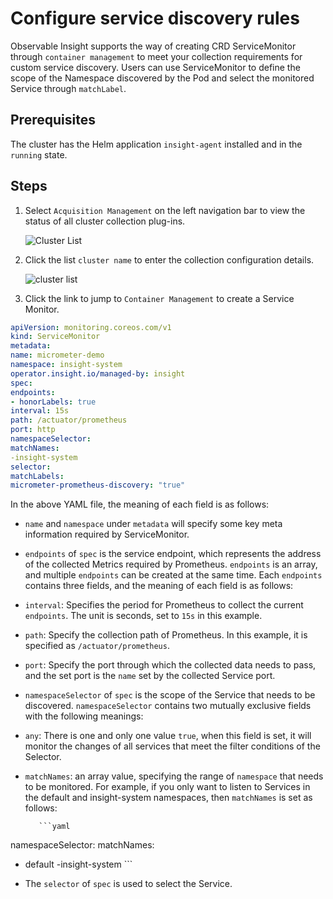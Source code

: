 # Configure service discovery rules

Observable Insight supports the way of creating CRD ServiceMonitor through `container management` to meet your collection requirements for custom service discovery.
Users can use ServiceMonitor to define the scope of the Namespace discovered by the Pod and select the monitored Service through `matchLabel`.

## Prerequisites

The cluster has the Helm application `insight-agent` installed and in the `running` state.

## Steps

1. Select `Acquisition Management` on the left navigation bar to view the status of all cluster collection plug-ins.

    ![Cluster List](../../images/collectmanage02.png)

2. Click the list `cluster name` to enter the collection configuration details.

    ![cluster list](../../images/service-discover.png)

3. Click the link to jump to `Container Management` to create a Service Monitor.

```yaml
apiVersion: monitoring.coreos.com/v1
kind: ServiceMonitor
metadata:
name: micrometer-demo
namespace: insight-system
operator.insight.io/managed-by: insight
spec:
endpoints:
- honorLabels: true
interval: 15s
path: /actuator/prometheus
port: http
namespaceSelector:
matchNames:
-insight-system
selector:
matchLabels:
micrometer-prometheus-discovery: "true"
```

In the above YAML file, the meaning of each field is as follows:

- `name` and `namespace` under `metadata` will specify some key meta information required by ServiceMonitor.

- `endpoints` of `spec` is the service endpoint, which represents the address of the collected Metrics required by Prometheus. `endpoints` is an array, and multiple `endpoints` can be created at the same time. Each `endpoints` contains three fields, and the meaning of each field is as follows:

- `interval`: Specifies the period for Prometheus to collect the current `endpoints`. The unit is seconds, set to `15s` in this example.
- `path`: Specify the collection path of Prometheus. In this example, it is specified as `/actuator/prometheus`.
- `port`: Specify the port through which the collected data needs to pass, and the set port is the `name` set by the collected Service port.

- `namespaceSelector` of `spec` is the scope of the Service that needs to be discovered. `namespaceSelector` contains two mutually exclusive fields with the following meanings:

- `any`: There is one and only one value `true`, when this field is set, it will monitor the changes of all services that meet the filter conditions of the Selector.
- `matchNames`: an array value, specifying the range of `namespace` that needs to be monitored. For example, if you only want to listen to Services in the default and insight-system namespaces, then `matchNames` is set as follows:

         ```yaml
namespaceSelector:
matchNames:
- default
-insight-system
        ```

- The `selector` of `spec` is used to select the Service.